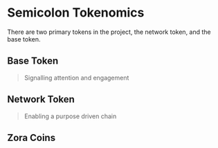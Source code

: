 # Semicolon Tokenomics

There are two primary tokens in the project, the network token, and the base token.

## Base Token
> Signalling attention and engagement

## Network Token
> Enabling a purpose driven chain

## Zora Coins